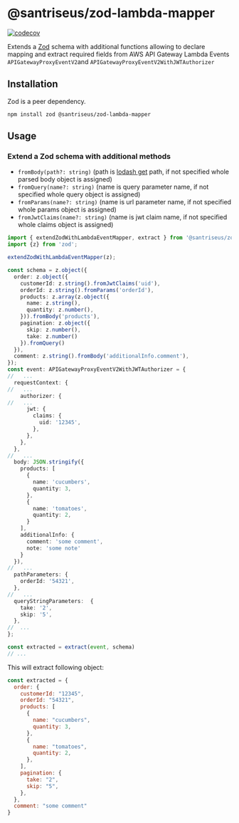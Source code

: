 # @santriseus/zod-lambda-mapper

[![codecov](https://codecov.io/gh/santriseus/zod-lambda-mapper/graph/badge.svg?token=2Z44VWBUT3)](https://codecov.io/gh/santriseus/zod-lambda-mapper)

Extends a [Zod](https://github.com/colinhacks/zod) schema with additional functions allowing to declare mapping and extract required fields from AWS API Gateway Lambda Events `APIGatewayProxyEventV2`and `APIGatewayProxyEventV2WithJWTAuthorizer`

## Installation

Zod is a peer dependency.

```shell
npm install zod @santriseus/zod-lambda-mapper
```

## Usage

### Extend a Zod schema with additional methods
- `fromBody(path?: string)` (path is [lodash get](https://lodash.com/docs#get) path, if not specified whole parsed body object is assigned)
- `fromQuery(name?: string)` (name is query parameter name, if not specified whole query object is assigned)
- `fromParams(name?: string)` (name is url parameter name, if not specified whole params object is assigned)
- `fromJwtClaims(name?: string)` (name is jwt claim name, if not specified whole claims object is assigned)

```typescript
import { extendZodWithLambdaEventMapper, extract } from '@santriseus/zod-lambda-mapper';
import {z} from 'zod';

extendZodWithLambdaEventMapper(z);

const schema = z.object({
  order: z.object({
    customerId: z.string().fromJwtClaims('uid'),
    orderId: z.string().fromParams('orderId'),
    products: z.array(z.object({
      name: z.string(),
      quantity: z.number(),
    })).fromBody('products'),
    pagination: z.object({
      skip: z.number(),
      take: z.number()
    }).fromQuery()
  }),
  comment: z.string().fromBody('additionalInfo.comment'),
});
const event: APIGatewayProxyEventV2WithJWTAuthorizer = {
//   ...  
  requestContext: {
//   ...
    authorizer: {
//   ...    
      jwt: {
        claims: {
          uid: '12345',
        },
      },
    },
  },
//   ...
  body: JSON.stringify({
    products: [
      {
        name: 'cucumbers',
        quantity: 3,
      },
      {
        name: 'tomatoes',
        quantity: 2,
      }
    ],
    additionalInfo: {
      comment: 'some comment',
      note: 'some note'
    }
  }),
//   ...
  pathParameters: {
    orderId: '54321',
  },
//   ...  
  queryStringParameters:  {
    take: '2',
    skip: '5',
  },
//  ...  
};

const extracted = extract(event, schema)
// ...
```

This will extract  following object:

```javascript
const extracted = {
  order: {
    customerId: "12345",
    orderId: "54321",
    products: [
      {
        name: "cucumbers",
        quantity: 3,
      },
      {
        name: "tomatoes",
        quantity: 2,
      },
    ],
    pagination: {
      take: "2",
      skip: "5",
    },
  },
  comment: "some comment"
}
```
